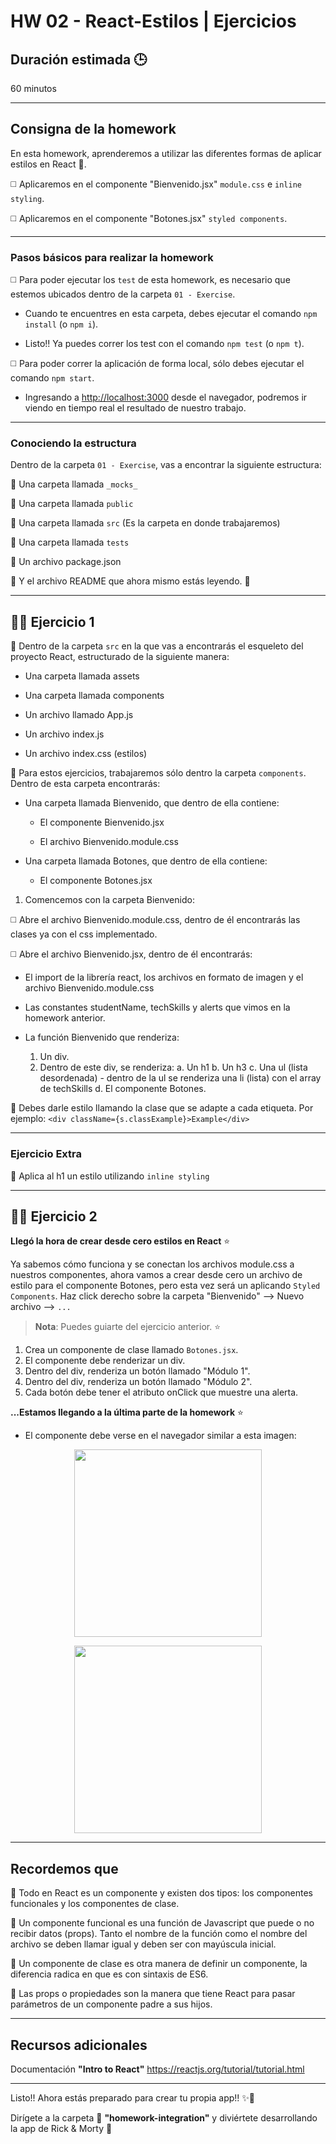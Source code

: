 # HW 02 - React-Estilos | Ejercicios

## Duración estimada 🕒

60 minutos

---

## Consigna de la homework

En esta homework, aprenderemos a utilizar las diferentes formas de aplicar estilos en React 🎨.

◻️ Aplicaremos en el componente "Bienvenido.jsx" `module.css` e `inline styling`.

◻️ Aplicaremos en el componente "Botones.jsx" `styled components`. 

---

### Pasos básicos para realizar la homework

◻️ Para poder ejecutar los `test` de esta homework, es necesario que estemos ubicados dentro de la carpeta `01 - Exercise`.

* Cuando te encuentres en esta carpeta, debes ejecutar el comando `npm install` (o `npm i`).

* Listo!! Ya puedes correr los test con el comando `npm test` (o `npm t`).

◻️ Para poder correr la aplicación de forma local, sólo debes ejecutar el comando `npm start`.

* Ingresando a <http://localhost:3000> desde el navegador, podremos ir viendo en tiempo real el resultado de nuestro trabajo.


---

### Conociendo la estructura

Dentro de la carpeta `01 - Exercise`, vas a encontrar la siguiente estructura:

🔹 Una carpeta llamada `_mocks_`

🔹 Una carpeta llamada `public`

🔹 Una carpeta llamada `src` (Es la carpeta en donde trabajaremos)

🔹 Una carpeta llamada `tests`

🔹 Un archivo package.json

🔹 Y el archivo README que ahora mismo estás leyendo. 🧐

---

## 👩‍💻 Ejercicio 1

🔹 Dentro de la carpeta `src` en la que vas a encontrarás el esqueleto del proyecto React, estructurado de la siguiente manera:

* Una carpeta llamada assets

* Una carpeta llamada components

* Un archivo llamado App.js

* Un archivo index.js

* Un archivo index.css (estilos)

🔹 Para estos ejercicios, trabajaremos sólo dentro la carpeta `components`. Dentro de esta carpeta encontrarás:

* Una carpeta llamada Bienvenido, que dentro de ella contiene:

    * El componente Bienvenido.jsx

    * El archivo Bienvenido.module.css

* Una carpeta llamada Botones, que dentro de ella contiene:

    * El componente Botones.jsx


1. Comencemos con la carpeta Bienvenido:

◻️ Abre el archivo Bienvenido.module.css, dentro de él encontrarás las clases ya con el css implementado.

◻️ Abre el archivo Bienvenido.jsx, dentro de él encontrarás:

* El import de la librería react, los archivos en formato de imagen y el archivo Bienvenido.module.css 
    
* Las constantes studentName, techSkills y alerts que vimos en la homework anterior. 

* La función Bienvenido que renderiza:

    1. Un div.
    2. Dentro de este div, se renderiza:
        a. Un h1
        b. Un h3
        c. Una ul (lista desordenada)
            -  dentro de la ul se renderiza una li (lista) con el array de techSkills
        d. El componente Botones.
        
🔹 Debes darle estilo llamando la clase que se adapte a cada etiqueta. Por ejemplo: `<div className={s.classExample}>Example</div>`

---

### Ejercicio Extra

🔹 Aplica al h1 un estilo utilizando `inline styling`

---

## 👩‍💻 Ejercicio 2

**Llegó la hora de crear desde cero estilos en React** ⭐

Ya sabemos cómo funciona y se conectan los archivos module.css a nuestros componentes, ahora vamos a crear desde cero un archivo de estilo para el componente Botones, pero esta vez será un aplicando `Styled Components`. Haz click derecho sobre la carpeta "Bienvenido" --> Nuevo archivo --> `...`

> **Nota**: Puedes guiarte del ejercicio anterior. ⭐

1. Crea un componente de clase llamado `Botones.jsx`.
2. El componente debe renderizar un div.
3. Dentro del div, renderiza un botón llamado "Módulo 1".
4. Dentro del div, renderiza un botón llamado "Módulo 2".
5. Cada botón debe tener el atributo onClick que muestre una alerta.

**...Estamos llegando a la última parte de la homework** ⭐


* El componente debe verse en el navegador similar a esta imagen:

<p align="center"><img src="./img/02.png" height="300px"></p>

<p align="center"><img src="./img/03.png" height="300px"></p>

---

## Recordemos que

🔹 Todo en React es un componente y existen dos tipos: los componentes funcionales y los componentes de clase.

🔹 Un componente funcional es una función de Javascript que puede o no recibir datos (props). Tanto el nombre de la función como el nombre del archivo se deben llamar igual y deben ser con mayúscula inicial.

🔹 Un componente de clase es otra manera de definir un componente, la diferencia radica en que es con sintaxis de ES6.

🔹 Las props o propiedades son la manera que tiene React para pasar parámetros de un componente padre a sus hijos.

---

## Recursos adicionales

Documentación **"Intro to React"** <https://reactjs.org/tutorial/tutorial.html>

---

Listo!! Ahora estás preparado para crear tu propia app!! ✨🚀

Dirígete a la carpeta 📂 **"homework-integration"** y diviértete desarrollando la app de Rick & Morty 🤩
